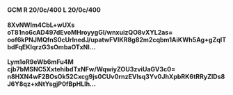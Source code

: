 #### GCM R 20/0c/400 L 20/0c/400
**8XvNWIm4CbL+wUXs**<br/>**oT81no6cAD497dEvoMHroyygGI/wnxuizQO8vXYL2as=**<br/>**oof6kPNJMQfnS0cUrInedJ/upatwFVIKR8g82m2cqbm1AiKWh5Ag+gZqlTbdFqEKlqrzG3sOmbaOTxNI...**<br/><br/>
**Lym1oR9eWb6mFu4M**<br/>**cjb7bMSNC5XxtehibdTxNFw/WqwiyZOU3zviUaGV3c0=**<br/>**n8HXN4wF2BOsOk52Cxcg9js0CUv0rnzEVlsq3Yv0JhXpbRK6tRRyZlDs8J6Y8qz+xNtYsgjP0fBpHLlh...**